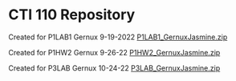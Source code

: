 # CTI 110 Repository
Created for P1LAB1
Gernux
9-19-2022
[P1LAB1_GernuxJasmine.zip](https://github.com/gernuxj5182/CTI110/files/9602277/P1LAB1_GernuxJasmine.zip)

Created for P1HW2
Gernux
9-26-22
[P1HW2_GernuxJasmine.zip](https://github.com/gernuxj5182/CTI110/files/9649418/P1HW2_GernuxJasmine.zip)

Created for P3LAB
Gernux
10-24-22
[P3LAB_GernuxJasmine.zip](https://github.com/gernuxj5182/CTI110/files/9853370/P3LAB_GernuxJasmine.zip)
